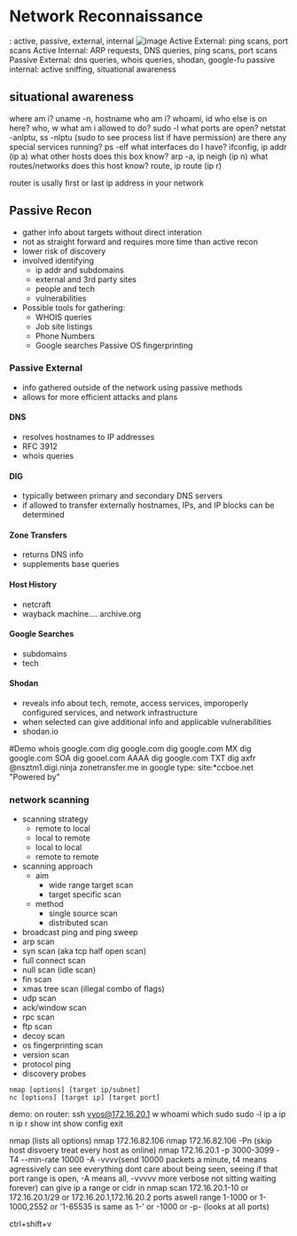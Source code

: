 # Network Reconnaissance
: active, passive, external, internal
![image](https://github.com/hannahsfrommt/Networking/assets/140441321/b146555d-0e1a-4cde-a71f-356c43237164)
Active External: ping scans, port scans
Active Internal: ARP requests, DNS queries, ping scans, port scans
Passive External: dns queries, whois queries, shodan, google-fu
passive internal: active sniffing, situational awareness

## situational awareness
where am i? uname -n, hostname
who am i? whoami, id
who else is on here? who, w
what am i allowed to do? sudo -l
what ports are open? netstat -anlptu, ss -nlptu (sudo to see process list if have permission)
are there any special services running? ps -elf
what interfaces do I have? ifconfig, ip addr (ip a)
what other hosts does this box know? arp -a, ip neigh (ip n)
what routes/networks does this host know? route, ip route (ip r)


router is usally first or last ip address in your network

## Passive Recon
- gather info about targets without direct interation
- not as straight forward and requires more time than active recon
- lower risk of discovery
- involved identifying
    - ip addr and subdomains
    - external and 3rd party sites
    - people and tech
    - vulnerabilities
- Possible tools for gathering:
    - WHOIS queries
    - Job site listings
    - Phone Numbers
    - Google searches
Passive OS fingerprinting
### Passive External
- info gathered outside of the network using passive methods
- allows for more efficient attacks and plans
#### DNS
- resolves hostnames to IP addresses
- RFC 3912
- whois queries
#### DIG
- typically between primary and secondary DNS servers
- if allowed to transfer externally hostnames, IPs, and IP blocks can be determined
#### Zone Transfers
- returns DNS info
- supplements base queries
#### Host History
- netcraft
- wayback machine.... archive.org
#### Google Searches
- subdomains
- tech
#### Shodan
- reveals info about tech, remote, access services, imporoperly configured services, and network infrastructure
- when selected can give additional info and applicable vulnerabilities
- shodan.io



#Demo
whois google.com
dig google.com
dig google.com MX
dig google.com SOA
dig gooel.com AAAA
dig google.com TXT
dig axfr @nsztm1.digi.ninja zonetransfer.me
in google type: site:*ccboe.net "Powered by"




### network scanning
- scanning strategy
    - remote to local
    - local to remote
    - local to local
    - remote to remote
- scanning approach
    - aim
        - wide range target scan
        - target specific scan
    - method
        - single source scan
        - distributed scan
- broadcast ping and ping sweep
- arp scan
- syn scan (aka tcp half open scan)
- full connect scan
- null scan (idle scan)
- fin scan
- xmas tree scan (illegal combo of flags)
- udp scan
- ack/window scan
- rpc scan
- ftp scan
- decoy scan
- os fingerprinting scan
- version scan
- protocol ping
- discovery probes
```
nmap [options] [target ip/subnet]
nc [options] [target ip] [target port]
```
demo:
on router:
ssh vyos@172.16.20.1
w
whoami
which sudo
sudo -l
ip a
ip n
ip r
show int
show config
exit

nmap (lists all options)
nmap 172.16.82.106
nmap 172.16.82.106 -Pn (skip host disvoery treat every host as online)
nmap 172.16.20.1 -p 3000-3099 -T4 --min-rate 10000 -A -vvvv(send 10000 packets a minute, t4 means agressively can see everything dont care about being seen, seeing if that port range is open, -A means all, -vvvvv more verbose not sitting waiting forever)
can give ip a range or cidr in nmap scan
172.16.20.1-10 or 172.16.20.1/29 or 172.16.20.1,172.16.20.2
ports aswell range 
1-1000 or 1-1000,2552 or '1-65535 is same as 1-' or -1000 or -p- (looks at all ports)


ctrl+shift+v

